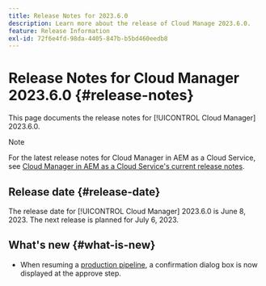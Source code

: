 ```yaml
---
title: Release Notes for 2023.6.0
description: Learn more about the release of Cloud Manage 2023.6.0.
feature: Release Information
exl-id: 72f6e4fd-98da-4405-847b-b5bd460eedb8
---
```

# Release Notes for Cloud Manager 2023.6.0 {#release-notes}

This page documents the release notes for [!UICONTROL Cloud Manager] 2023.6.0.

>[!NOTE]
>
>For the latest release notes for Cloud Manager in AEM as a Cloud Service, see [Cloud Manager in AEM as a Cloud Service's current release notes](https://experienceleague.adobe.com/en/docs/experience-manager-cloud-service/content/release-notes/cloud-manager/current).

## Release date {#release-date}

The release date for [!UICONTROL Cloud Manager] 2023.6.0 is June 8, 2023. The next release is planned for July 6, 2023.

## What's new {#what-is-new}

* When resuming a [production pipeline](/help/using/production-pipelines.md), a confirmation dialog box is now displayed at the approve step.
